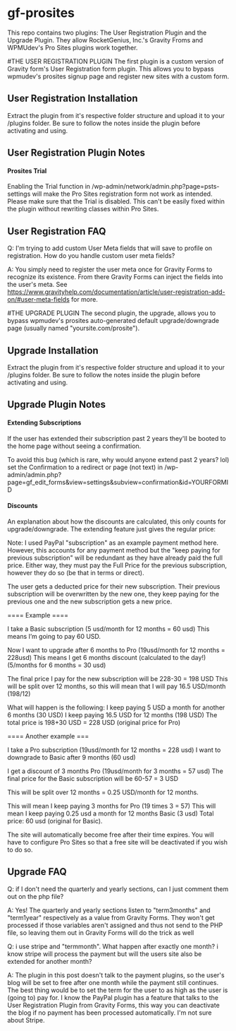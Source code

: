 # gf-prosites
This repo contains two plugins: The User Registration Plugin and the Upgrade Plugin. They allow RocketGenius, Inc.'s Gravity Froms and WPMUdev's Pro Sites plugins work together.

#THE USER REGISTRATION PLUGIN
The first plugin is a custom version of Gravity form's User Registration form plugin. This allows you to bypass wpmudev's prosites signup page and register new sites with a custom form. 

## User Registration Installation
Extract the plugin from it's respective folder structure and upload it to your /plugins folder. Be sure to follow the notes inside the plugin before activating and using. 

## User Registration Plugin Notes

#### Prosites Trial
Enabling the Trial function in /wp-admin/network/admin.php?page=psts-settings will make the Pro Sites registration form not work as intended. Please make sure that the Trial is disabled. This can't be easily fixed within the plugin without rewriting classes within Pro Sites.

## User Registration FAQ
Q: I'm trying to add custom User Meta fields that will save to profile on registration. How do you handle custom user meta fields? 

A: You simply need to register the user meta once for Gravity Forms to recognize its existence. From there Gravity Forms can inject the fields into the user's meta. See https://www.gravityhelp.com/documentation/article/user-registration-add-on/#user-meta-fields for more.






#THE UPGRADE PLUGIN
The second plugin, the upgrade, allows you to bypass wpmudev's prosites auto-generated default upgrade/downgrade page (usually named "yoursite.com/prosite").

## Upgrade Installation
Extract the plugin from it's respective folder structure and upload it to your /plugins folder. Be sure to follow the notes inside the plugin before activating and using. 

## Upgrade Plugin Notes

#### Extending Subscriptions

If the user has extended their subscription past 2 years they'll be booted to the home page without seeing a confirmation.

To avoid this bug (which is rare, why would anyone extend past 2 years? lol) set the Confirmation to a redirect or page (not text) in /wp-admin/admin.php?page=gf_edit_forms&view=settings&subview=confirmation&id=YOURFORMID



#### Discounts
An explanation about how the discounts are calculated, this only counts for upgrade/downgrade. The extending feature just gives the regular price:

Note: I used PayPal "subscription" as an example payment method here. However, this accounts for any payment method but the "keep paying for previous subscription" will be redundant as they have already paid the full price. Either way, they must pay the Full Price for the previous subscription, however they do so (be that in terms or direct).

The user gets a deducted price for their new subscription. Their previous subscription will be overwritten by the new one, they keep paying for the previous one and the new subscription gets a new price.

==== Example ====

I take a Basic subscription (5 usd/month for 12 months = 60 usd)
This means I’m going to pay 60 USD.

Now I want to upgrade after 6 months to Pro (19usd/month for 12 months = 228usd)
This means I get 6 months discount (calculated to the day!) (5/months for 6 months = 30 usd)

The final price I pay for the new subscription will be 228-30 = 198 USD
This will be split over 12 months, so this will mean that I will pay 16.5 USD/month (198/12)

What will happen is the following:
I keep paying 5 USD a month for another 6 months (30 USD)
I keep paying 16.5 USD for 12 months (198 USD)
The total price is 198+30 USD = 228 USD (original price for Pro)

==== Another example ===

I take a Pro subscription (19usd/month for 12 months = 228 usd)
I want to downgrade to Basic after 9 months (60 usd)

I get a discount of 3 months Pro (19usd/month for 3 months = 57 usd)
The final price for the Basic subscription will be 60-57 = 3 USD

This will be split over 12 months = 0.25 USD/month for 12 months.

This will mean I keep paying 3 months for Pro (19 times 3 = 57)
This will mean I keep paying 0.25 usd a month for 12 months Basic (3 usd)
Total price: 60 usd (original for Basic).

The site will automatically become free after their time expires. You will have to configure Pro Sites so that a free site will be deactivated if you wish to do so.



## Upgrade FAQ

Q: if I don't need the quarterly and yearly sections, can I just comment them out on the php file?

A: Yes! The quarterly and yearly sections listen to "term3months" and "term1year" respectively as a value from Gravity Forms. They won't get processed if those variables aren't assigned and thus not send to the PHP file, so leaving them out in Gravity Forms will do the trick as well 

Q:  i use stripe and "termmonth". What happen after exactly one month? i know stripe will process the payment but will the users site also be extended for another month?

A: The plugin in this post doesn't talk to the payment plugins, so the user's blog will be set to free after one month while the payment still continues. The best thing would be to set the term for the user to as high as the user is (going to) pay for. I know the PayPal plugin has a feature that talks to the User Registration Plugin from Gravity Forms, this way you can deactivate the blog if no payment has been processed automatically.
I'm not sure about Stripe.


